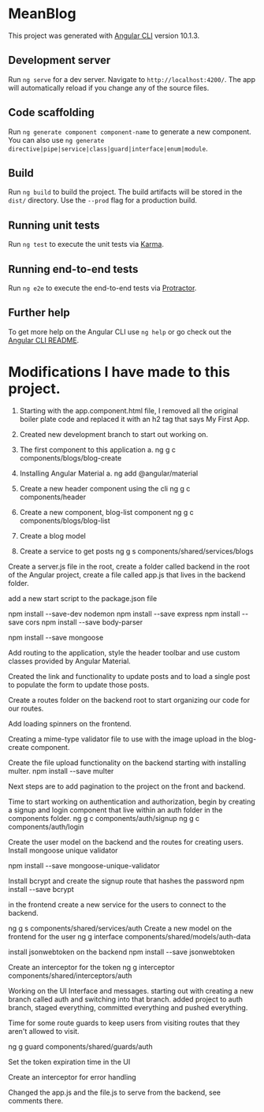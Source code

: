 # MeanBlog

This project was generated with [Angular CLI](https://github.com/angular/angular-cli) version 10.1.3.

## Development server

Run `ng serve` for a dev server. Navigate to `http://localhost:4200/`. The app will automatically reload if you change any of the source files.

## Code scaffolding

Run `ng generate component component-name` to generate a new component. You can also use `ng generate directive|pipe|service|class|guard|interface|enum|module`.

## Build

Run `ng build` to build the project. The build artifacts will be stored in the `dist/` directory. Use the `--prod` flag for a production build.

## Running unit tests

Run `ng test` to execute the unit tests via [Karma](https://karma-runner.github.io).

## Running end-to-end tests

Run `ng e2e` to execute the end-to-end tests via [Protractor](http://www.protractortest.org/).

## Further help

To get more help on the Angular CLI use `ng help` or go check out the [Angular CLI README](https://github.com/angular/angular-cli/blob/master/README.md).

# Modifications I have made to this project.

1.  Starting with the app.component.html file, I removed all the original boiler plate code and replaced it with an h2 tag that says My First App.
2. Created new development branch to start out working on.
3. The first component to this application 
  a. ng g c components/blogs/blog-create

4. Installing Angular Material 
  a. ng add @angular/material

5. Create a new header component using the cli
  ng g c components/header

6. Create a new component, blog-list component 
  ng g c components/blogs/blog-list

7. Create a blog model 

8. Create a service to get posts 
ng g s components/shared/services/blogs

Create a server.js file in the root, create a folder called backend in the root of the Angular project, create a file called app.js that lives in the backend folder.

add a new start script to the package.json file

npm install --save-dev nodemon
npm install --save express
npm install --save cors
npm install --save body-parser

npm install --save mongoose

Add routing to the application, style the header toolbar and use custom classes provided by Angular Material.

Created the link and functionality to update posts and to load a single post to populate the form to update those posts.

Create a routes folder on the backend root to start organizing our code for our routes.

Add loading spinners on the frontend.

Creating a mime-type validator file to use with the image upload in the blog-create component. 

Create the file upload functionality on the backend starting with installing multer.
npm install --save multer

Next steps are to add pagination to the project on the front and backend. 

Time to start working on authentication and authorization, begin by creating a signup and login component that live within an auth folder in the components folder.
ng g c components/auth/signup
ng g c components/auth/login

Create the user model on the backend and the routes for creating users.  Install mongoose unique validator

npm install --save mongoose-unique-validator

Install bcrypt and create the signup route that hashes the password
npm install --save bcrypt

in the frontend create a new service for the users to connect to the backend.

ng g s components/shared/services/auth
Create a new model on the frontend for the user
ng g interface components/shared/models/auth-data

install jsonwebtoken on the backend
npm install --save jsonwebtoken

Create an interceptor for the token
ng g interceptor components/shared/interceptors/auth

Working on the UI Interface and messages.
starting out with creating a new branch called auth and switching into that branch.
added project to auth branch, staged everything, committed everything and pushed everything.

Time for some route guards to keep users from visiting routes that they aren't allowed to visit.

ng g guard components/shared/guards/auth

Set the token expiration time in the UI

Create an interceptor for error handling 

Changed the app.js and the file.js to serve from the backend, see comments there. 


